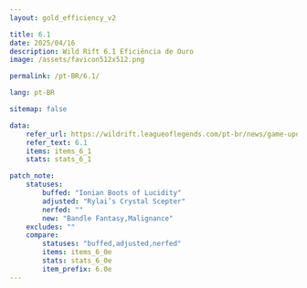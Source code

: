 ```yaml
---
layout: gold_efficiency_v2

title: 6.1
date: 2025/04/16
description: Wild Rift 6.1 Eficiência de Ouro
image: /assets/favicon512x512.png

permalink: /pt-BR/6.1/

lang: pt-BR

sitemap: false

data:
    refer_url: https://wildrift.leagueoflegends.com/pt-br/news/game-updates/wild-rift-patch-notes-6-1/
    refer_text: 6.1
    items: items_6_1
    stats: stats_6_1

patch_note:
    statuses:
        buffed: "Ionian Boots of Lucidity"
        adjusted: "Rylai’s Crystal Scepter"
        nerfed: ""
        new: "Bandle Fantasy,Malignance"
    excludes: ""
    compare:
        statuses: "buffed,adjusted,nerfed"
        items: items_6_0e
        stats: stats_6_0e
        item_prefix: 6.0e
---
```

